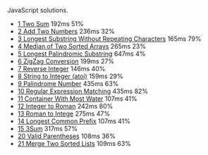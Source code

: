 JavaScript solutions.

* [1 Two Sum](./answer/1.js) 192ms 51%
* [2 Add Two Numbers](./answer/2.js) 236ms 32%
* [3 Longest Substring Without Repeating Characters](./answer/3.js) 165ms 79%
* [4 Median of Two Sorted Arrays](./answer/4.js) 265ms 23%
* [5 Longest Palindromic Substring](./answer/5.js) 647ms 4%
* [6 ZigZag Conversion](./answer/6.js) 199ms 27%
* [7 Reverse Integer](./answer/7.js) 146ms 40%
* [8 String to Integer (atoi)](./answer/8.js) 159ms 29%
* [9 Palindrome Number](./answer/9.js) 435ms 63%
* [10 Regular Expression Matching](./answer/10.js) 435ms 82%
* [11 Container With Most Water](./answer/11.js) 107ms 41%
* [12 Integer to Roman](./answer/10.js) 242ms 80%
* [13 Roman to Intege](./answer/13.js) 275ms 47%
* [14 Longest Common Prefix](./answer/14.js) 107ms 41%
* [15 3Sum](./answer/15.js) 317ms 57%
* [20 Valid Parentheses](./answer/20.js) 108ms 36%
* [21 Merge Two Sorted Lists](./answer/21.js) 109ms 63%
